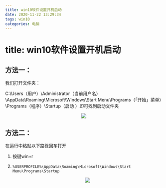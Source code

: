 ```yaml
---
title: win10软件设置开机启动
date: 2020-11-22 13:29:34
tags: win10
categories: 电脑
---
```


# title: win10软件设置开机启动

## 方法一：

我们打开文件夹：

C:\Users（用户）\Administrator（当前用户名）\AppData\Roaming\Microsoft\Windows\Start Menu\Programs（「开始」菜单）\Programs（程序）\Startup（启动 ）即可找到启动文件夹

<center> <img src="https://s3.ax1x.com/2020/11/22/D83l80.png" ></center>


## 方法二：

在运行中粘贴以下路径回车打开

1. 按键win+r

2. ```
   %USERPROFILE%\AppData\Roaming\Microsoft\Windows\Start Menu\Programs\Startup
   ```

   <center> <img src="https://s3.ax1x.com/2020/11/22/D83oM8.png"></center>

